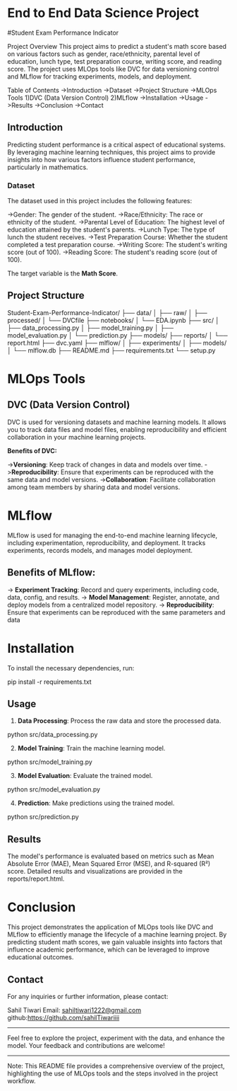 # End to End Data Science Project
#Student Exam Performance Indicator


Project Overview
This project aims to predict a student's math score based on various factors such as gender, race/ethnicity, parental level of education, lunch type, test preparation course, writing score, and reading score. The project uses MLOps tools like DVC for data versioning control and MLflow for tracking experiments, models, and deployment.


Table of Contents
->Introduction
->Dataset
->Project Structure
->MLOps Tools
1)DVC (Data Version Control)
2)MLflow
->Installation
->Usage
->Results
->Conclusion
->Contact

## Introduction

Predicting student performance is a critical aspect of educational systems. By leveraging machine learning techniques, this project aims to provide insights into how various factors influence student performance, particularly in mathematics.


### Dataset

The dataset used in this project includes the following features:

->Gender: The gender of the student.
->Race/Ethnicity: The race or ethnicity of the student.
->Parental Level of Education: The highest level of education attained by the student's parents.
->Lunch Type: The type of lunch the student receives.
->Test Preparation Course: Whether the student completed a test preparation course.
->Writing Score: The student's writing score (out of 100).
->Reading Score: The student's reading score (out of 100).


  The target variable is the **Math Score**.


## Project Structure

Student-Exam-Performance-Indicator/
├── data/
│   ├── raw/
│   ├── processed/
│   └── DVCfile
├── notebooks/
│   └── EDA.ipynb
├── src/
│   ├── data_processing.py
│   ├── model_training.py
│   ├── model_evaluation.py
│   └── prediction.py
├── models/
├── reports/
│   └── report.html
├── dvc.yaml
├── mlflow/
│   ├── experiments/
│   ├── models/
│   └── mlflow.db
├── README.md
├── requirements.txt
└── setup.py



# MLOps Tools

## DVC (Data Version Control)

DVC is used for versioning datasets and machine learning models. It allows you to track data files and model files, enabling reproducibility and efficient collaboration in your machine learning projects.

**Benefits of DVC:**

->**Versioning**: Keep track of changes in data and models over time.
->**Reproducibility**: Ensure that experiments can be reproduced with the same data and model versions.
->**Collaboration**: Facilitate collaboration among team members by sharing data and model versions.

# MLflow

MLflow is used for managing the end-to-end machine learning lifecycle, including experimentation, reproducibility, and deployment. It tracks experiments, records models, and manages model deployment.

## Benefits of MLflow:

-> **Experiment Tracking**: Record and query experiments, including code, data, config, and results.
-> **Model Management**: Register, annotate, and deploy models from a centralized model repository.
-> **Reproducibility**: Ensure that experiments can be reproduced with the same parameters and data

# Installation

To install the necessary dependencies, run:

pip install -r requirements.txt


## Usage
1. **Data Processing**: Process the raw data and store the processed data.

 python src/data_processing.py

2. **Model Training**: Train the machine learning model.

 python src/model_training.py

3. **Model Evaluation**: Evaluate the trained model.

 python src/model_evaluation.py


4. **Prediction**: Make predictions using the trained model.

 python src/prediction.py

## Results

The model's performance is evaluated based on metrics such as Mean Absolute Error (MAE), Mean Squared Error (MSE), and R-squared (R²) score. Detailed results and visualizations are provided in the reports/report.html.


# Conclusion

This project demonstrates the application of MLOps tools like DVC and MLflow to efficiently manage the lifecycle of a machine learning project. By predicting student math scores, we gain valuable insights into factors that influence academic performance, which can be leveraged to improve educational outcomes.


## Contact

For any inquiries or further information, please contact:

Sahil Tiwari
Email: sahiltiwari1222@gmail.com
github:https://github.com/sahilTiwariiii

---

Feel free to explore the project, experiment with the data, and enhance the model. Your feedback and contributions are welcome!

---

Note: This README file provides a comprehensive overview of the project, highlighting the use of MLOps tools and the steps involved in the project workflow.




